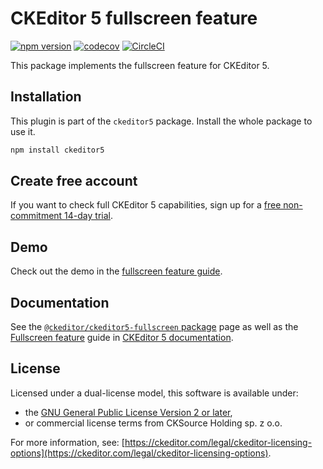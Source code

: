 CKEditor&nbsp;5 fullscreen feature
===========================

[![npm version](https://badge.fury.io/js/%40ckeditor%2Fckeditor5-fullscreen.svg)](https://www.npmjs.com/package/@ckeditor/ckeditor5-fullscreen)
[![codecov](https://codecov.io/gh/ckeditor/ckeditor5/branch/master/graph/badge.svg)](https://codecov.io/gh/ckeditor/ckeditor5)
[![CircleCI](https://circleci.com/gh/ckeditor/ckeditor5.svg?style=shield)](https://app.circleci.com/pipelines/github/ckeditor/ckeditor5?branch=master)

This package implements the fullscreen feature for CKEditor&nbsp;5.

## Installation

This plugin is part of the `ckeditor5` package. Install the whole package to use it.

```bash
npm install ckeditor5
```

## Create free account

If you want to check full CKEditor&nbsp;5 capabilities, sign up for a [free non-commitment 14-day trial](https://portal.ckeditor.com/checkout?plan=free).

## Demo

Check out the demo in the [fullscreen feature guide](https://ckeditor.com/docs/ckeditor5/latest/features/fullscreen.html#demo).

## Documentation

See the [`@ckeditor/ckeditor5-fullscreen` package](https://ckeditor.com/docs/ckeditor5/latest/api/fullscreen.html) page as well as the [Fullscreen feature](https://ckeditor.com/docs/ckeditor5/latest/features/fullscreen.html) guide in [CKEditor&nbsp;5 documentation](https://ckeditor.com/docs/ckeditor5/latest/).

## License

Licensed under a dual-license model, this software is available under:

* the [GNU General Public License Version 2 or later](https://www.gnu.org/licenses/gpl.html),
* or commercial license terms from CKSource Holding sp. z o.o.

For more information, see: [https://ckeditor.com/legal/ckeditor-licensing-options](https://ckeditor.com/legal/ckeditor-licensing-options).

